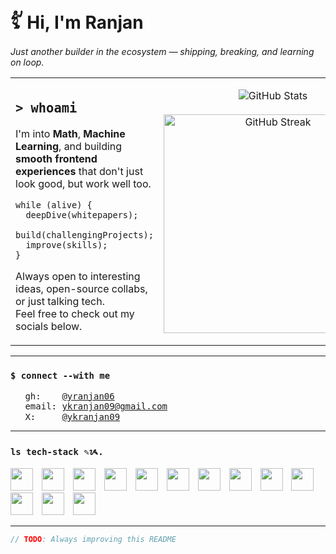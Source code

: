 # 𓀤 Hi, I'm Ranjan
<div align="left">
  <i>Just another builder in the ecosystem — shipping, breaking, and learning on loop.</i>
</div>
<table>
  <tr>
    <td width="60%">
      
## `> whoami`
I'm into **Math**, **Machine Learning**, and building **smooth frontend experiences** that don't just look good, but work well too.  
```
while (alive) {
  deepDive(whitepapers);
  build(challengingProjects);
  improve(skills);
}
```
Always open to interesting ideas, open-source collabs, or just talking tech.  
Feel free to check out my socials below.
  </td>
    <td width="40%" align="center">
      <img src="https://github-readme-stats.vercel.app/api?username=yranjan06&show_icons=true&theme=github_dark&hide_border=true&bg_color=0D1117&title_color=FFFFFF&icon_color=FFFFFF&text_color=C9D1D9" alt="GitHub Stats" />
      <br /><br />
      <img src="https://github-readme-streak-stats.herokuapp.com/?user=yranjan06&theme=github-dark-blue&hide_border=true&background=0D1117&stroke=FFFFFF&ring=FFFFFF&fire=FFFFFF&currStreakNum=C9D1D9&sideNums=C9D1D9&currStreakLabel=C9D1D9&sideLabels=C9D1D9&dates=C9D1D9" alt="GitHub Streak" width="350" />
    </td>
  </tr>
</table>

---
### `$ connect --with me`
<pre>
<img src="https://img.icons8.com/material-outlined/24/FFFFFF/github.png" width="15px" style="vertical-align: middle;"> gh:    <a href="https://github.com/yranjan06">@yranjan06</a>
<img src="https://img.icons8.com/material-outlined/24/FFFFFF/mail.png" width="15px" style="vertical-align: middle;"> email: <a href="mailto:ykranjan09@gmail.com">ykranjan09@gmail.com</a>
<img src="https://img.icons8.com/material-outlined/24/FFFFFF/twitter.png" width="15px" style="vertical-align: middle;"> X:     <a href="https://x.com/ykranjan09">@ykranjan09</a>
</pre>

---
### `ls tech-stack ✎ᝰ.`
<p align="left">
  <!-- Core Languages -->
  <img src="https://cdn.jsdelivr.net/gh/devicons/devicon/icons/python/python-original.svg" width="36px" style="margin-right: 10px;" />
  <img src="https://cdn.jsdelivr.net/gh/devicons/devicon/icons/r/r-original.svg" width="36px" style="margin-right: 10px;" />
  <img src="https://cdn.jsdelivr.net/gh/devicons/devicon/icons/julia/julia-original.svg" width="36px" style="margin-right: 10px;" />
  <img src="https://cdn.jsdelivr.net/gh/devicons/devicon/icons/postgresql/postgresql-original.svg" width="36px" style="margin-right: 10px;" />
  
  <!-- Machine Learning Frameworks -->
  <img src="https://cdn.jsdelivr.net/gh/devicons/devicon/icons/tensorflow/tensorflow-original.svg" width="36px" style="margin-right: 10px;" />
  <img src="https://cdn.jsdelivr.net/gh/devicons/devicon/icons/pytorch/pytorch-original.svg" width="36px" style="margin-right: 10px;" />
  <img src="https://cdn.jsdelivr.net/gh/devicons/devicon/icons/numpy/numpy-original.svg" width="36px" style="margin-right: 10px;" />
  <img src="https://cdn.jsdelivr.net/gh/devicons/devicon/icons/pandas/pandas-original.svg" width="36px" style="margin-right: 10px;" />
  
  <!-- Environment & Tools -->
  <img src="https://cdn.jsdelivr.net/gh/devicons/devicon/icons/jupyter/jupyter-original.svg" width="36px" style="margin-right: 10px;" />
  <img src="https://cdn.jsdelivr.net/gh/devicons/devicon/icons/docker/docker-original.svg" width="36px" style="margin-right: 10px;" />
  <img src="https://cdn.jsdelivr.net/gh/devicons/devicon/icons/vscode/vscode-original.svg" width="36px" style="margin-right: 10px;" />
  
  <!-- Visualization & Frontend -->
  <img src="https://cdn.jsdelivr.net/gh/devicons/devicon/icons/react/react-original.svg" width="36px" style="margin-right: 10px;" />
  <img src="https://cdn.jsdelivr.net/gh/devicons/devicon/icons/d3js/d3js-original.svg" width="36px" style="margin-right: 10px;" />
</p>

---
```javascript
// TODO: Always improving this README
```
